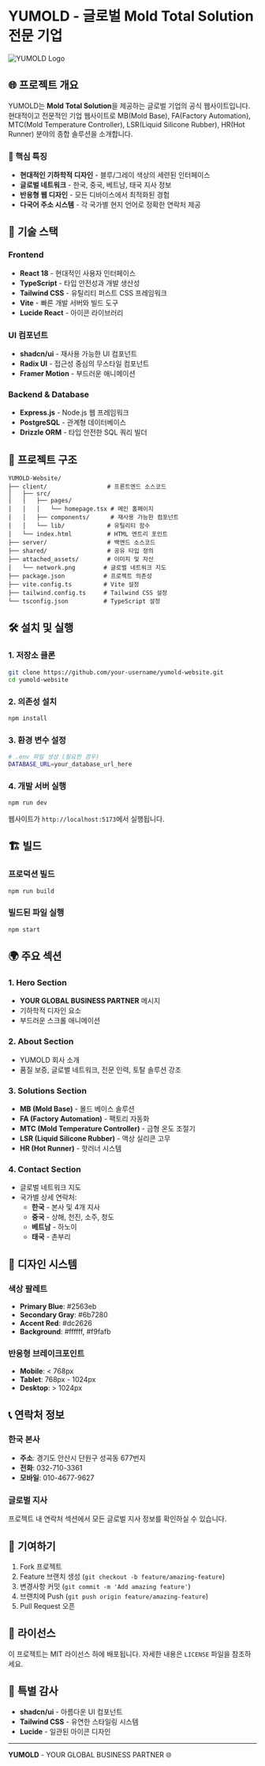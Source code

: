 # YUMOLD - 글로벌 Mold Total Solution 전문 기업

![YUMOLD Logo](./attached_assets/LOGO.png)

## 🌐 프로젝트 개요

YUMOLD는 **Mold Total Solution**을 제공하는 글로벌 기업의 공식 웹사이트입니다. 
현대적이고 전문적인 기업 웹사이트로 MB(Mold Base), FA(Factory Automation), MTC(Mold Temperature Controller), LSR(Liquid Silicone Rubber), HR(Hot Runner) 분야의 종합 솔루션을 소개합니다.

### 🎯 핵심 특징
- **현대적인 기하학적 디자인** - 블루/그레이 색상의 세련된 인터페이스
- **글로벌 네트워크** - 한국, 중국, 베트남, 태국 지사 정보
- **반응형 웹 디자인** - 모든 디바이스에서 최적화된 경험
- **다국어 주소 시스템** - 각 국가별 현지 언어로 정확한 연락처 제공

## 🚀 기술 스택

### Frontend
- **React 18** - 현대적인 사용자 인터페이스
- **TypeScript** - 타입 안전성과 개발 생산성
- **Tailwind CSS** - 유틸리티 퍼스트 CSS 프레임워크
- **Vite** - 빠른 개발 서버와 빌드 도구
- **Lucide React** - 아이콘 라이브러리

### UI 컴포넌트
- **shadcn/ui** - 재사용 가능한 UI 컴포넌트
- **Radix UI** - 접근성 중심의 무스타일 컴포넌트
- **Framer Motion** - 부드러운 애니메이션

### Backend & Database
- **Express.js** - Node.js 웹 프레임워크
- **PostgreSQL** - 관계형 데이터베이스
- **Drizzle ORM** - 타입 안전한 SQL 쿼리 빌더

## 📁 프로젝트 구조

```
YUMOLD-Website/
├── client/                 # 프론트엔드 소스코드
│   ├── src/
│   │   ├── pages/
│   │   │   └── homepage.tsx # 메인 홈페이지
│   │   ├── components/      # 재사용 가능한 컴포넌트
│   │   └── lib/            # 유틸리티 함수
│   └── index.html          # HTML 엔트리 포인트
├── server/                 # 백엔드 소스코드
├── shared/                 # 공유 타입 정의
├── attached_assets/        # 이미지 및 자산
│   └── network.png        # 글로벌 네트워크 지도
├── package.json           # 프로젝트 의존성
├── vite.config.ts         # Vite 설정
├── tailwind.config.ts     # Tailwind CSS 설정
└── tsconfig.json          # TypeScript 설정
```

## 🛠️ 설치 및 실행

### 1. 저장소 클론
```bash
git clone https://github.com/your-username/yumold-website.git
cd yumold-website
```

### 2. 의존성 설치
```bash
npm install
```

### 3. 환경 변수 설정
```bash
# .env 파일 생성 (필요한 경우)
DATABASE_URL=your_database_url_here
```

### 4. 개발 서버 실행
```bash
npm run dev
```

웹사이트가 `http://localhost:5173`에서 실행됩니다.

## 🏗️ 빌드

### 프로덕션 빌드
```bash
npm run build
```

### 빌드된 파일 실행
```bash
npm start
```

## 🌍 주요 섹션

### 1. Hero Section
- **YOUR GLOBAL BUSINESS PARTNER** 메시지
- 기하학적 디자인 요소
- 부드러운 스크롤 애니메이션

### 2. About Section
- YUMOLD 회사 소개
- 품질 보증, 글로벌 네트워크, 전문 인력, 토탈 솔루션 강조

### 3. Solutions Section
- **MB (Mold Base)** - 몰드 베이스 솔루션
- **FA (Factory Automation)** - 팩토리 자동화
- **MTC (Mold Temperature Controller)** - 금형 온도 조절기
- **LSR (Liquid Silicone Rubber)** - 액상 실리콘 고무
- **HR (Hot Runner)** - 핫러너 시스템

### 4. Contact Section
- 글로벌 네트워크 지도
- 국가별 상세 연락처:
  - **한국** - 본사 및 4개 지사
  - **중국** - 상해, 천진, 소주, 청도
  - **베트남** - 하노이
  - **태국** - 촌부리

## 🎨 디자인 시스템

### 색상 팔레트
- **Primary Blue**: #2563eb
- **Secondary Gray**: #6b7280
- **Accent Red**: #dc2626
- **Background**: #ffffff, #f9fafb

### 반응형 브레이크포인트
- **Mobile**: < 768px
- **Tablet**: 768px - 1024px
- **Desktop**: > 1024px

## 📞 연락처 정보

### 한국 본사
- **주소**: 경기도 안산시 단원구 성곡동 677번지
- **전화**: 032-710-3361
- **모바일**: 010-4677-9627

### 글로벌 지사
프로젝트 내 연락처 섹션에서 모든 글로벌 지사 정보를 확인하실 수 있습니다.

## 🤝 기여하기

1. Fork 프로젝트
2. Feature 브랜치 생성 (`git checkout -b feature/amazing-feature`)
3. 변경사항 커밋 (`git commit -m 'Add amazing feature'`)
4. 브랜치에 Push (`git push origin feature/amazing-feature`)
5. Pull Request 오픈

## 📝 라이선스

이 프로젝트는 MIT 라이선스 하에 배포됩니다. 자세한 내용은 `LICENSE` 파일을 참조하세요.

## 🌟 특별 감사

- **shadcn/ui** - 아름다운 UI 컴포넌트
- **Tailwind CSS** - 유연한 스타일링 시스템
- **Lucide** - 일관된 아이콘 디자인

---

**YUMOLD** - YOUR GLOBAL BUSINESS PARTNER 🌐